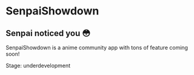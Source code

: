 # SenpaiShowdown

## Senpai noticed you 😳

SenpaiShowdown is a anime community app with tons of feature coming soon!

Stage: underdevelopment
